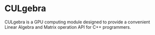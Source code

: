 # CULgebra
CULgebra is a GPU computing module designed to provide a convenient Linear Algebra and Matrix operation API for C++ programmers.
